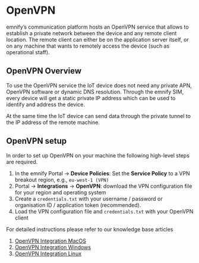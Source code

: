 # OpenVPN

emnify’s communication platform hosts an OpenVPN service that allows to establish a private network between the device and any remote client location. 
The remote client can either be on the application server itself, or on any machine that wants to remotely access the device (such as operational staff).

## OpenVPN Overview

To use the OpenVPN service the IoT device does not need any private APN, OpenVPN software or dynamic DNS resolution.
Through the emnify SIM, every device will get a static private IP address which can be used to identify and address the device.

<!--This image is missing: OpenVPN.png -->
<!-- image caption: OpenVPN System Overview -->

At the same time the IoT device can send data through the private tunnel to the IP address of the remote machine.

## OpenVPN setup

In order to set up OpenVPN on your machine the following high-level steps are required.

1. In the emnify Portal → **Device Policies**: Set the **Service Policy** to a VPN breakout region, e.g., `eu-west-1 (VPN)`
1. Portal → **Integrations** → **OpenVPN**: download the VPN configuration file for your region and operating system
1. Create a `credentials.txt` with your username / password or organisation ID / application token (recommended).
1. Load the VPN configuration file and `credentials.txt` with your OpenVPN client
    

For detailed instructions please refer to our knowledge base articles

1. [OpenVPN Integration MacOS](https://support.emnify.com/hc/en-us/articles/360019625379-OpenVPN-Integration-Guide-for-MacOS)
1. [OpenVPN Integration Windows](https://support.emnify.com/hc/en-us/articles/115001723273-OpenVPN-Integration-Guide-for-Windows) 
1. [OpenVPN Integration Linux](https://support.emnify.com/hc/en-us/articles/115001724434-OpenVPN-Integration-Guide-for-Linux)
